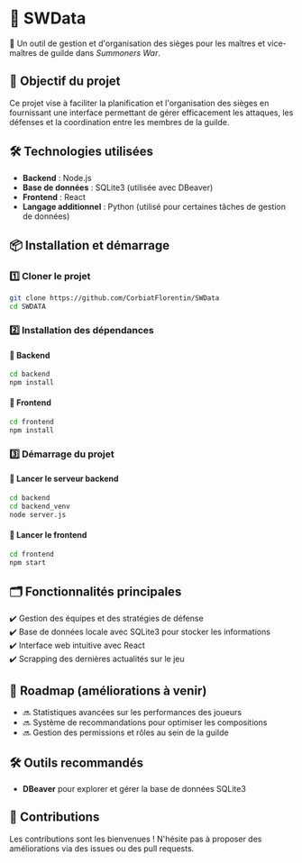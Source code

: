 # 📌 SWData

🔹 Un outil de gestion et d'organisation des sièges pour les maîtres et vice-maîtres de guilde dans *Summoners War*.

## 🚀 Objectif du projet
Ce projet vise à faciliter la planification et l'organisation des sièges en fournissant une interface permettant de gérer efficacement les attaques, les défenses et la coordination entre les membres de la guilde.

## 🛠 Technologies utilisées
- **Backend** : Node.js  
- **Base de données** : SQLite3 (utilisée avec DBeaver)  
- **Frontend** : React  
- **Langage additionnel** : Python (utilisé pour certaines tâches de gestion de données)  

## 📦 Installation et démarrage

### 1️⃣ Cloner le projet
```bash
git clone https://github.com/CorbiatFlorentin/SWData
cd SWDATA
```

### 2️⃣ Installation des dépendances
#### 📌 Backend
```bash
cd backend
npm install
```
#### 📌 Frontend
```bash
cd frontend
npm install
```

### 3️⃣ Démarrage du projet
#### 📌 Lancer le serveur backend
```bash
cd backend
cd backend_venv
node server.js
```
#### 📌 Lancer le frontend
```bash
cd frontend
npm start
```

## 🗂 Fonctionnalités principales
✔️ Gestion des équipes et des stratégies de défense    
✔️ Base de données locale avec SQLite3 pour stocker les informations  
✔️ Interface web intuitive avec React  
✔️ Scrapping des dernières actualités sur le jeu  

## 🎯 Roadmap (améliorations à venir)
- 🔜 Statistiques avancées sur les performances des joueurs  
- 🔜 Système de recommandations pour optimiser les compositions  
- 🔜 Gestion des permissions et rôles au sein de la guilde  

## 🛠 Outils recommandés
- **DBeaver** pour explorer et gérer la base de données SQLite3   

## 🤝 Contributions
Les contributions sont les bienvenues ! N'hésite pas à proposer des améliorations via des issues ou des pull requests.  
